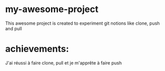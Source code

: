 # my-awesome-project

This awesome project is created to experiment git notions like clone, push and pull

# achievements:
J'ai réussi à faire clone, pull et je m'apprête à faire push
